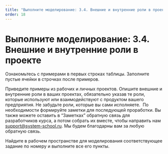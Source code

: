 ```yaml
---
title: "Выполните моделирование: 3.4. Внешние и внутренние роли в проекте"
order: 18
---
```


# Выполните моделирование: 3.4. Внешние и внутренние роли в проекте



Ознакомьтесь с примерами в первых строках таблицы. Заполните пустые ячейки в строчках после примеров.

Приведите примеры из рабочих и личных проектов. Опишите внешние и внутренние роли в ваших проектах, обязательно указав те роли, которые используют или взаимодействуют с продуктом вашего предприятия. Не забудьте роли, которые вы сами исполняете.  По необходимости формируйте заметки для последующей проработки. Вы также можете оставить в “Заметках” обратную связь для разработчиков курса, а потом собрать их вместе, чтобы направить нам support@system-school.ru. Мы будем благодарны вам за любую обратную связь.

Найдите в рабочем пространстве для моделирования соответствующее задание по номеру и выполните все его пункты.

